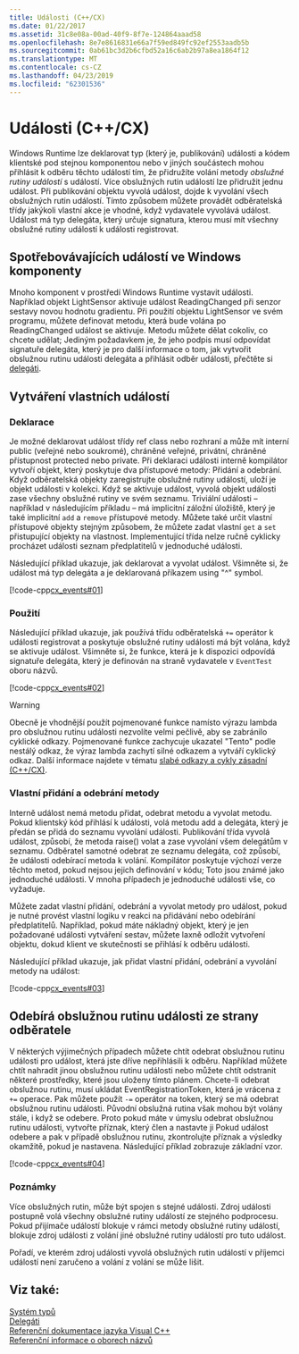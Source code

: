 ```yaml
---
title: Události (C++/CX)
ms.date: 01/22/2017
ms.assetid: 31c8e08a-00ad-40f9-8f7e-124864aaad58
ms.openlocfilehash: 8e7e8616831e66a7f59ed849fc92ef2553aadb5b
ms.sourcegitcommit: 0ab61bc3d2b6cfbd52a16c6ab2b97a8ea1864f12
ms.translationtype: MT
ms.contentlocale: cs-CZ
ms.lasthandoff: 04/23/2019
ms.locfileid: "62301536"
---
```

# <a name="events-ccx"></a>Události (C++/CX)

Windows Runtime lze deklarovat typ (který je, publikování) události a kódem klientské pod stejnou komponentou nebo v jiných součástech mohou přihlásit k odběru těchto událostí tím, že přidružíte volání metody *obslužné rutiny událostí* s událostí. Více obslužných rutin událostí lze přidružit jednu událost. Při publikování objektu vyvolá událost, dojde k vyvolání všech obslužných rutin událostí. Tímto způsobem můžete provádět odběratelská třídy jakýkoli vlastní akce je vhodné, když vydavatele vyvolává událost. Událost má typ delegáta, který určuje signatura, kterou musí mít všechny obslužné rutiny událostí k události registrovat.

## <a name="consuming-events-in-windows-components"></a>Spotřebovávajících událostí ve Windows komponenty

Mnoho komponent v prostředí Windows Runtime vystavit události. Například objekt LightSensor aktivuje událost ReadingChanged při senzor sestavy novou hodnotu gradientu. Při použití objektu LightSensor ve svém programu, můžete definovat metodu, která bude volána po ReadingChanged událost se aktivuje. Metodu můžete dělat cokoliv, co chcete udělat; Jediným požadavkem je, že jeho podpis musí odpovídat signatuře delegáta, který je pro další informace o tom, jak vytvořit obslužnou rutinu události delegáta a přihlásit odběr události, přečtěte si [delegáti](../cppcx/delegates-c-cx.md).

## <a name="creating-custom-events"></a>Vytváření vlastních událostí

### <a name="declaration"></a>Deklarace

Je možné deklarovat událost třídy ref class nebo rozhraní a může mít interní public (veřejné nebo soukromé), chráněné veřejné, privátní, chráněné přístupnost protected nebo private. Při deklaraci události interně kompilátor vytvoří objekt, který poskytuje dva přístupové metody: Přidání a odebrání. Když odběratelská objekty zaregistrujte obslužné rutiny událostí, uloží je objekt události v kolekci. Když se aktivuje událost, vyvolá objekt události zase všechny obslužné rutiny ve svém seznamu. Triviální události – například v následujícím příkladu – má implicitní záložní úložiště, který je také implicitní `add` a `remove` přístupové metody. Můžete také určit vlastní přístupové objekty stejným způsobem, že můžete zadat vlastní `get` a `set` přistupující objekty na vlastnost.  Implementující třída nelze ručně cyklicky procházet události seznam předplatitelů v jednoduché události.

Následující příklad ukazuje, jak deklarovat a vyvolat událost. Všimněte si, že událost má typ delegáta a je deklarovaná příkazem using "^" symbol.

[!code-cpp[cx_events#01](../cppcx/codesnippet/CPP/cx_events/class1.h#01)]

### <a name="usage"></a>Použití

Následující příklad ukazuje, jak používá třídu odběratelská `+=` operátor k události registrovat a poskytuje obslužné rutiny události má být volána, když se aktivuje událost. Všimněte si, že funkce, která je k dispozici odpovídá signatuře delegáta, který je definován na straně vydavatele v `EventTest` oboru názvů.

[!code-cpp[cx_events#02](../cppcx/codesnippet/CPP/eventsupportinvs/eventclientclass.h#02)]

> [!WARNING]
> Obecně je vhodnější použít pojmenované funkce namísto výrazu lambda pro obslužnou rutinu události nezvolíte velmi pečlivě, aby se zabránilo cyklické odkazy. Pojmenované funkce zachycuje ukazatel "Tento" podle nestálý odkaz, že výraz lambda zachytí silné odkazem a vytváří cyklický odkaz. Další informace najdete v tématu [slabé odkazy a cykly zásadní (C++/CX)](../cppcx/weak-references-and-breaking-cycles-c-cx.md).

### <a name="custom-add-and-remove-methods"></a>Vlastní přidání a odebrání metody

Interně událost nemá metodu přidat, odebrat metodu a vyvolat metodu. Pokud klientský kód přihlásí k události, volá metodu add a delegáta, který je předán se přidá do seznamu vyvolání události. Publikování třída vyvolá událost, způsobí, že metoda raise() volat a zase vyvolání všem delegátům v seznamu. Odběratel samotné odebrat ze seznamu delegáta, což způsobí, že události odebírací metoda k volání. Kompilátor poskytuje výchozí verze těchto metod, pokud nejsou jejich definování v kódu; Toto jsou známé jako jednoduché události. V mnoha případech je jednoduché události vše, co vyžaduje.

Můžete zadat vlastní přidání, odebrání a vyvolat metody pro událost, pokud je nutné provést vlastní logiku v reakci na přidávání nebo odebírání předplatitelů. Například, pokud máte nákladný objekt, který je jen požadované události vytváření sestav, můžete laxně odložit vytvoření objektu, dokud klient ve skutečnosti se přihlásí k odběru události.

Následující příklad ukazuje, jak přidat vlastní přidání, odebrání a vyvolání metody na událost:

[!code-cpp[cx_events#03](../cppcx/codesnippet/CPP/cx_events/class1.h#03)]

## <a name="removing-an-event-handler-from-the-subscriber-side"></a>Odebírá obslužnou rutinu události ze strany odběratele

V některých výjimečných případech můžete chtít odebrat obslužnou rutinu události pro událost, která jste dříve nepřihlásili k odběru. Například můžete chtít nahradit jinou obslužnou rutinu události nebo můžete chtít odstranit některé prostředky, které jsou uloženy tímto plánem. Chcete-li odebrat obslužnou rutinu, musí ukládat EventRegistrationToken, která je vrácena z `+=` operace. Pak můžete použít `-=` operátor na token, který se má odebrat obslužnou rutinu události.  Původní obslužná rutina však mohou být volány stále, i když se odebere. Proto pokud máte v úmyslu odebrat obslužnou rutinu události, vytvořte příznak, který člen a nastavte ji Pokud událost odebere a pak v případě obslužnou rutinu, zkontrolujte příznak a výsledky okamžitě, pokud je nastavena. Následující příklad zobrazuje základní vzor.

[!code-cpp[cx_events#04](../cppcx/codesnippet/CPP/eventsupportinvs/eventclientclass.h#04)]

### <a name="remarks"></a>Poznámky

Více obslužných rutin, může být spojen s stejné události. Zdroj události postupně volá všechny obslužné rutiny událostí ze stejného podprocesu. Pokud přijímače událostí blokuje v rámci metody obslužné rutiny událostí, blokuje zdroj události z volání jiné obslužné rutiny událostí pro tuto událost.

Pořadí, ve kterém zdroj události vyvolá obslužných rutin událostí v příjemci událostí není zaručeno a volání z volání se může lišit.

## <a name="see-also"></a>Viz také:

[Systém typů](../cppcx/type-system-c-cx.md)<br/>
[Delegáti](../cppcx/delegates-c-cx.md)<br/>
[Referenční dokumentace jazyka Visual C++](../cppcx/visual-c-language-reference-c-cx.md)<br/>
[Referenční informace o oborech názvů](../cppcx/namespaces-reference-c-cx.md)
